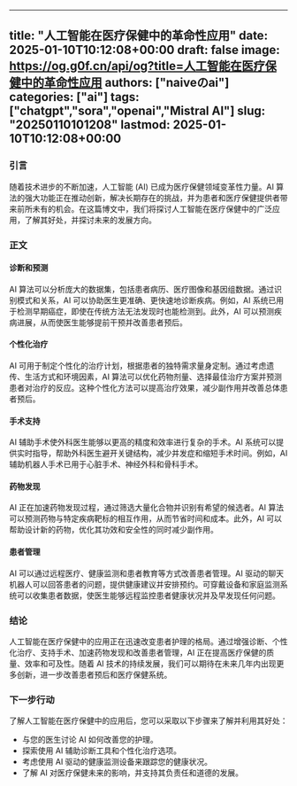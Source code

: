 
---
title: "人工智能在医疗保健中的革命性应用"
date: 2025-01-10T10:12:08+00:00
draft: false
image: https://og.g0f.cn/api/og?title=人工智能在医疗保健中的革命性应用
authors: ["naiveのai"]
categories: ["ai"]
tags: ["chatgpt","sora","openai","Mistral AI"]
slug: "20250110101208"
lastmod: 2025-01-10T10:12:08+00:00
---
### 引言

随着技术进步的不断加速，人工智能 (AI) 已成为医疗保健领域变革性力量。AI 算法的强大功能正在推动创新，解决长期存在的挑战，并为患者和医疗保健提供者带来前所未有的机会。在这篇博文中，我们将探讨人工智能在医疗保健中的广泛应用，了解其好处，并探讨未来的发展方向。

### 正文

#### 诊断和预测

AI 算法可以分析庞大的数据集，包括患者病历、医疗图像和基因组数据。通过识别模式和关系，AI 可以协助医生更准确、更快速地诊断疾病。例如，AI 系统已用于检测早期癌症，即使在传统方法无法发现时也能检测到。此外，AI 可以预测疾病进展，从而使医生能够提前干预并改善患者预后。

#### 个性化治疗

AI 可用于制定个性化的治疗计划，根据患者的独特需求量身定制。通过考虑遗传、生活方式和环境因素，AI 算法可以优化药物剂量、选择最佳治疗方案并预测患者对治疗的反应。这种个性化方法可以提高治疗效果，减少副作用并改善总体患者预后。

#### 手术支持

AI 辅助手术使外科医生能够以更高的精度和效率进行复杂的手术。AI 系统可以提供实时指导，帮助外科医生避开关键结构，减少并发症和缩短手术时间。例如，AI 辅助机器人手术已用于心脏手术、神经外科和骨科手术。

#### 药物发现

AI 正在加速药物发现过程，通过筛选大量化合物并识别有希望的候选者。AI 算法可以预测药物与特定疾病靶标的相互作用，从而节省时间和成本。此外，AI 可以帮助设计新的药物，优化其功效和安全性的同时减少副作用。

#### 患者管理

AI 可以通过远程医疗、健康监测和患者教育等方式改善患者管理。AI 驱动的聊天机器人可以回答患者的问题，提供健康建议并安排预约。可穿戴设备和家庭监测系统可以收集患者数据，使医生能够远程监控患者健康状况并及早发现任何问题。

### 结论

人工智能在医疗保健中的应用正在迅速改变患者护理的格局。通过增强诊断、个性化治疗、支持手术、加速药物发现和改善患者管理，AI 正在提高医疗保健的质量、效率和可及性。随着 AI 技术的持续发展，我们可以期待在未来几年内出现更多创新，进一步改善患者预后和医疗保健系统。

### 下一步行动

了解人工智能在医疗保健中的应用后，您可以采取以下步骤来了解并利用其好处：

* 与您的医生讨论 AI 如何改善您的护理。
* 探索使用 AI 辅助诊断工具和个性化治疗选项。
* 考虑使用 AI 驱动的健康监测设备来跟踪您的健康状况。
* 了解 AI 对医疗保健未来的影响，并支持其负责任和道德的发展。